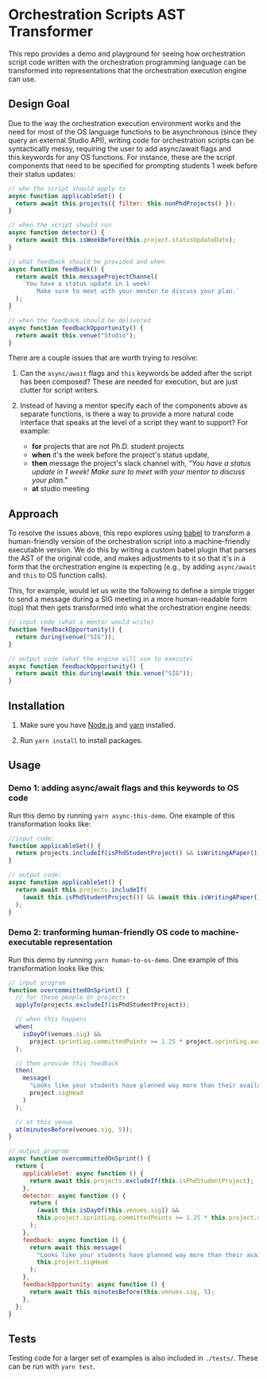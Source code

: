 # Orchestration Scripts AST Transformer

This repo provides a demo and playground for seeing how orchestration script code written with the
orchestration programming language can be transformed into representations that the orchestration
execution engine can use.

## Design Goal

Due to the way the orchestration execution environment works and the need for most of the OS
language functions to be asynchronous (since they query an external Studio API), writing code for
orchestration scripts can be syntactically messy, requiring the user to add async/await flags and
this.keywords for any OS functions. For instance, these are the script components that need to be
specified for prompting students 1 week before their status updates:

```javascript
// who the script should apply to
async function applicableSet() {
  return await this.projects({ filter: this.nonPhdProjects() });
}

// when the script should run
async function detector() {
  return await this.isWeekBefore(this.project.statusUpdateDate);
}

// what feedback should be provided and when
async function feedback() {
  return await this.messageProjectChannel(
    `You have a status update in 1 week!
        Make sure to meet with your mentor to discuss your plan.`
  );
}

// when the feedback should be delivered
async function feedbackOpportunity() {
  return await this.venue("Studio");
}
```

There are a couple issues that are worth trying to resolve:

1. Can the `async/await` flags and `this` keywords be added after the script has been composed?
   These are needed for execution, but are just clutter for script writers.

2. Instead of having a mentor specify each of the components above as separate functions, is there a
   way to provide a more natural code interface that speaks at the level of a script they want to
   support? For example:
   - **for** projects that are not Ph.D. student projects
   - **when** it's the week before the project's status update,
   - **then** message the project's slack channel with, _"You have a status update in 1 week! Make
     sure to meet with your mentor to discuss your plan."_
   - **at** studio meeting

## Approach

To resolve the issues above, this repo explores using [babel](https://babeljs.io/) to transform a
human-friendly version of the orchestration script into a machine-friendly executable version. We do
this by writing a custom babel plugin that parses the AST of the original code, and makes
adjustments to it so that it's in a form that the orchestration engine is expecting (e.g., by adding
`async/await` and `this` to OS function calls).

This, for example, would let us write the following to define a simple trigger to send a message
during a SIG meeting in a more human-readable form (top) that then gets transformed into what the
orchestration engine needs:

```javascript
// input code (what a mentor would write)
function feedbackOpportunity() {
  return during(venue("SIG"));
}

// output code (what the engine will use to execute)
async function feedbackOpportunity() {
  return await this.during(await this.venue("SIG"));
}
```

## Installation

1. Make sure you have [Node.js](https://nodejs.org/en/) and
   [yarn](https://classic.yarnpkg.com/en/docs/install#mac-stable) installed.

2. Run `yarn install` to install packages.

## Usage

### Demo 1: adding async/await flags and this keywords to OS code

Run this demo by running `yarn async-this-demo`. One example of this transformation looks like:

```javascript
//input code:
function applicableSet() {
  return projects.includeIf(isPhdStudentProject() && isWritingAPaper());
}

// output code:
async function applicableSet() {
  return await this.projects.includeIf(
    (await this.isPhdStudentProject()) && (await this.isWritingAPaper())
  );
}
```

### Demo 2: tranforming human-friendly OS code to machine-executable representation

Run this demo by running `yarn human-to-os-demo`. One example of this transformation looks like
this:

```javascript
// input program
function overcommittedOnSprint() {
  // for these people or projects
  applyTo(projects.excludeIf(isPhdStudentProject));

  // when this happens
  when(
    isDayOf(venues.sig) &&
      project.sprintLog.committedPoints >= 1.25 * project.sprintLog.availablePoints
  );

  // then provide this feedback
  then(
    message(
      "Looks like your students have planned way more than their available points. If applicable, try to discuss slicing strategies with them during SIG.",
      project.sigHead
    )
  );

  // at this venue
  at(minutesBefore(venues.sig, 5));
}

// output program
async function overcommittedOnSprint() {
  return {
    applicableSet: async function () {
      return await this.projects.excludeIf(this.isPhdStudentProject);
    },
    detector: async function () {
      return (
        (await this.isDayOf(this.venues.sig)) &&
        this.project.sprintLog.committedPoints >= 1.25 * this.project.sprintLog.availablePoints
      );
    },
    feedback: async function () {
      return await this.message(
        "Looks like your students have planned way more than their available points. If applicable, try to discuss slicing strategies with them during SIG.",
        this.project.sigHead
      );
    },
    feedbackOpportunity: async function () {
      return await this.minutesBefore(this.venues.sig, 5);
    },
  };
}
```

## Tests

Testing code for a larger set of examples is also included in `./tests/`. These can be run with
`yarn test`.
